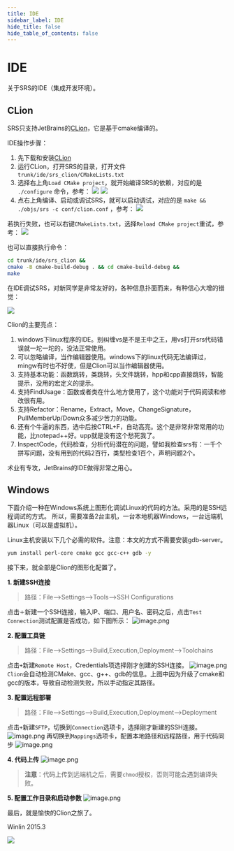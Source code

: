 ```yaml
---
title: IDE
sidebar_label: IDE
hide_title: false
hide_table_of_contents: false
---
```


# IDE

关于SRS的IDE（集成开发环境）。

## CLion

SRS只支持JetBrains的[CLion](http://www.jetbrains.com/clion/)，它是基于cmake编译的。

IDE操作步骤：

1. 先下载和安装[CLion](http://www.jetbrains.com/clion/)
2. 运行CLion，打开SRS的目录，打开文件 `trunk/ide/srs_clion/CMakeLists.txt`
3. 选择右上角`Load CMake project`，就开始编译SRS的依赖，对应的是 `./configure` 命令，参考： ![](/img/doc-integration-ide-001.png) ![](/img/doc-integration-ide-003.png)
4. 点右上角编译、启动或调试SRS，就可以启动调试，对应的是 `make && ./objs/srs -c conf/clion.conf` ，参考： ![](/img/doc-integration-ide-004.png)

若执行失败，也可以右键`CMakeLists.txt`，选择`Reload CMake project`重试，参考： ![](/img/doc-integration-ide-002.png)

也可以直接执行命令：

```bash
cd trunk/ide/srs_clion &&
cmake -B cmake-build-debug . && cd cmake-build-debug && 
make
```

在IDE调试SRS，对新同学是非常友好的，各种信息扑面而来，有种信心大增的错觉：

![](/img/doc-integration-ide-005.png)

Clion的主要亮点：

1. windows下linux程序的IDE。别纠缠vs是不是王中之王，用vs打开srs代码错误就一坨一坨的，没法正常使用。
2. 可以忽略编译，当作编辑器使用。windows下的linux代码无法编译过，mingw有时也不好使，但是Clion可以当作编辑器使用。
3. 支持基本功能：函数跳转，类跳转，头文件跳转，hpp和cpp直接跳转，智能提示，没用的宏定义的提示。
4. 支持FindUsage：函数或者类在什么地方使用了，这个功能对于代码阅读和修改很有用。
5. 支持Refactor：Rename，Extract，Move，ChangeSignature，PullMemberUp/Down众多减少苦力的功能。
6. 还有个牛逼的东西，选中后按CTRL+F，自动高亮。这个是非常非常常用的功能，比notepad++好。upp就是没有这个愁死我了。
7. InspectCode，代码检查，分析代码潜在的问题，譬如我检查srs有：一千个拼写问题，没有用到的代码2百行，类型检查1百个，声明问题2个。

术业有专攻，JetBrains的IDE做得非常之用心。

## Windows

下面介绍一种在Windows系统上图形化调试Linux的代码的方法。采用的是SSH远程调试的方式。 所以，需要准备2台主机，一台本地机器Windows，一台远端机器Linux（可以是虚拟机）。

Linux主机安装以下几个必需的软件。注意：本文的方式不需要安装gdb-server。
```bash
yum install perl-core cmake gcc gcc-c++ gdb -y
```
接下来，就全部是Clion的图形化配置了。

**1. 新建SSH连接**
> 路径：File-->Settings-->Tools-->SSH Configurations

点击`＋`新建一个SSH连接，输入IP、端口、用户名、密码之后，点击`Test Connection`测试配置是否成功，如下图所示：
![image.png](/img/doc-integration-ide-006.png)

**2. 配置工具链**
> 路径：File-->Settings-->Build,Execution,Deployment-->Toolchains

点击`+`新建`Remote Host`，Credentials项选择刚才创建的SSH连接。
![image.png](/img/doc-integration-ide-007.png)
`Clion`会自动检测CMake、gcc、g++、gdb的信息。上图中因为升级了cmake和gcc的版本，导致自动检测失败，所以手动指定其路径。

**3. 配置远程部署**
> 路径：File-->Settings-->Build,Execution,Deployment-->Deployment

点击`+`新建`SFTP`，切换到`Connection`选项卡，选择刚才新建的SSH连接。
![image.png](/img/doc-integration-ide-008.png)
再切换到`Mappings`选项卡，配置本地路径和远程路径，用于代码同步
![image.png](/img/doc-integration-ide-009.png)

**4. 代码上传**
![image.png](/img/doc-integration-ide-010.png)
> **注意**：代码上传到远端机之后，需要`chmod`授权，否则可能会遇到编译失败。

**5. 配置工作目录和启动参数**
![image.png](/img/doc-integration-ide-011.png)

最后，就是愉快的Clion之旅了。

Winlin 2015.3

![](https://ossrs.net/gif/v1/sls.gif?site=ossrs.io&path=/lts/doc/zh/v4/ide)


